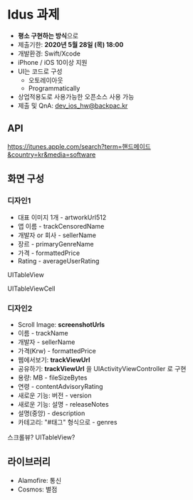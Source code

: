 # Idus 과제

- **평소 구현하는 방식**으로
- 제출기한: **2020년 5월 28일 (목) 18:00**
- 개발환경: Swift/Xcode
- iPhone / iOS 10이상 지원
- UI는 코드로 구성
  - 오토레이아웃
  - Programmatically
- 상업적용도로 사용가능한 오픈소스 사용 가능
- 제출 및 QnA: dev_ios_hw@backpac.kr



## API

https://itunes.apple.com/search?term=핸드메이드&country=kr&media=software



## 화면 구성

### 디자인1

- 대표 이미지 1개 - artworkUrl512
- 앱 이름 - trackCensoredName
- 개발자 or 회사 - sellerName
- 장르 - primaryGenreName
- 가격 - formattedPrice
- Rating - averageUserRating

UITableView

UITableViewCell



### 디자인2

- Scroll Image: **screenshotUrls**
- 이름 - trackName
- 개발자 - sellerName
- 가격(Krw) - formattedPrice
- 웹에서보기: **trackViewUrl**
- 공유하기: **trackViewUrl** 을 UIActivityViewController 로 구현
- 용량: MB - fileSizeBytes
- 연령 -  contentAdvisoryRating
- 새로운 기능: 버전 - version
- 새로운 기능: 설명 - releaseNotes
- 설명(중앙) - description
- 카테고리: "#태그" 형식으로 - genres

스크롤뷰? UITableView?



## 라이브러리

- Alamofire: 통신
- Cosmos: 별점